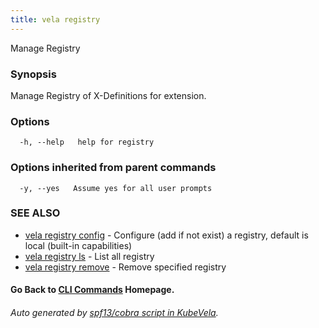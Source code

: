 ```yaml
---
title: vela registry
---
```


Manage Registry

### Synopsis

Manage Registry of X-Definitions for extension.

### Options

```
  -h, --help   help for registry
```

### Options inherited from parent commands

```
  -y, --yes   Assume yes for all user prompts
```

### SEE ALSO


* [vela registry config](vela_registry_config)	 - Configure (add if not exist) a registry, default is local (built-in capabilities)
* [vela registry ls](vela_registry_ls)	 - List all registry
* [vela registry remove](vela_registry_remove)	 - Remove specified registry

#### Go Back to [CLI Commands](vela) Homepage.


###### Auto generated by [spf13/cobra script in KubeVela](https://github.com/kubevela/kubevela/tree/master/hack/docgen).
